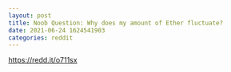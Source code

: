 ```yaml
--- 
layout: post 
title: Noob Question: Why does my amount of Ether fluctuate? 
date: 2021-06-24 1624541903 
categories: reddit 
--- 
```

https://redd.it/o711sx